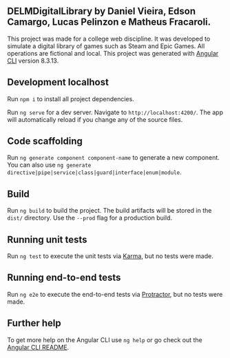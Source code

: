## DELMDigitalLibrary by Daniel Vieira, Edson Camargo, Lucas Pelinzon e Matheus Fracaroli.

This project was made for a college web discipline. It was developed to simulate a digital library of games such as Steam and Epic Games. All operations are fictional and local.
This project was generated with [Angular CLI](https://github.com/angular/angular-cli) version 8.3.13.

## Development localhost

Run `npm i` to install all project dependencies.

Run `ng serve` for a dev server. Navigate to `http://localhost:4200/`. The app will automatically reload if you change any of the source files.

## Code scaffolding

Run `ng generate component component-name` to generate a new component. You can also use `ng generate directive|pipe|service|class|guard|interface|enum|module`.

## Build

Run `ng build` to build the project. The build artifacts will be stored in the `dist/` directory. Use the `--prod` flag for a production build.

## Running unit tests

Run `ng test` to execute the unit tests via [Karma](https://karma-runner.github.io), but no tests were made.

## Running end-to-end tests

Run `ng e2e` to execute the end-to-end tests via [Protractor](http://www.protractortest.org/), but no tests were made.

## Further help

To get more help on the Angular CLI use `ng help` or go check out the [Angular CLI README](https://github.com/angular/angular-cli/blob/master/README.md).
